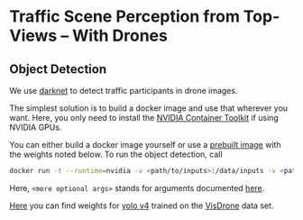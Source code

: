 # Traffic Scene Perception from Top-Views – With Drones

## Object Detection

We use [darknet](https://github.com/AlexeyAB/darknet) to detect traffic participants in drone images.

The simplest solution is to build a docker image and use that wherever you want.
Here, you only need to install the [NVIDIA Container Toolkit](https://github.com/NVIDIA/nvidia-docker) if using NVIDIA GPUs.

You can either build a docker image yourself or use a [prebuilt image](https://hub.docker.com/repository/docker/wsascha/traptop-drone) with the weights noted below.
To run the object detection, call
```bash
docker run -t --runtime=nvidia -v <path/to/inputs>:/data/inputs -v <path/to/outputs>:/data/outputs wsascha/traptop-drone:yolo-v4-visdrone <more optional args>
```
Here, `<more optional args>` stands for arguments documented [here](docker/yolo-v4-visdrone/object_detection.py).

[Here](https://mega.nz/file/6lB3mIIB#B5xBRIBvNkAAP3YRh57YwYkAVmq2FjWkPvvC2iRA6wI) you can find weights for [yolo v4](https://arxiv.org/abs/2004.10934) trained on the [VisDrone](http://aiskyeye.com/) data set.
